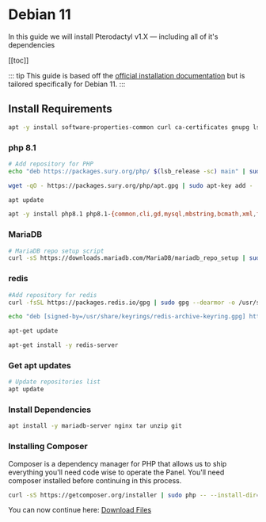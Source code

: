 # Debian 11
In this guide we will install Pterodactyl v1.X — including all of it's dependencies

[[toc]]

::: tip
This guide is based off the [official installation documentation](/panel/1.0/getting_started.md) but is tailored specifically for Debian 11.
:::

## Install Requirements
```bash
apt -y install software-properties-common curl ca-certificates gnupg lsb-release
```

### php 8.1
```bash
# Add repository for PHP
echo "deb https://packages.sury.org/php/ $(lsb_release -sc) main" | sudo tee /etc/apt/sources.list.d/sury-php.list

wget -qO - https://packages.sury.org/php/apt.gpg | sudo apt-key add -

apt update

apt -y install php8.1 php8.1-{common,cli,gd,mysql,mbstring,bcmath,xml,fpm,curl,zip} 
``` 

### MariaDB
```bash
# MariaDB repo setup script
curl -sS https://downloads.mariadb.com/MariaDB/mariadb_repo_setup | sudo bash
```

### redis
```bash
#Add repository for redis
curl -fsSL https://packages.redis.io/gpg | sudo gpg --dearmor -o /usr/share/keyrings/redis-archive-keyring.gpg

echo "deb [signed-by=/usr/share/keyrings/redis-archive-keyring.gpg] https://packages.redis.io/deb $(lsb_release -cs) main" | sudo tee /etc/apt/sources.list.d/redis.list

apt-get update

apt-get install -y redis-server
```

### Get apt updates
```bash
# Update repositories list
apt update
```

### Install Dependencies
```bash
apt install -y mariadb-server nginx tar unzip git 
```

### Installing Composer

Composer is a dependency manager for PHP that allows us to ship everything you'll need code wise to operate the Panel. You'll
need composer installed before continuing in this process.

``` bash
curl -sS https://getcomposer.org/installer | sudo php -- --install-dir=/usr/local/bin --filename=composer
```

You can now continue here: [Download Files](/panel/1.0/getting_started.md#download-files)